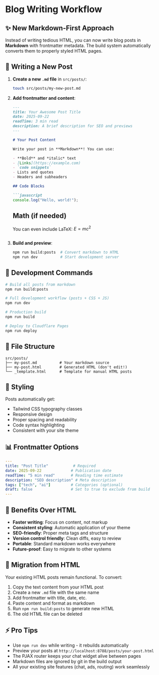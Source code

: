 # Blog Writing Workflow

## ✨ New Markdown-First Approach

Instead of writing tedious HTML, you can now write blog posts in **Markdown** with frontmatter metadata. The build system automatically converts them to properly styled HTML pages.

## 📝 Writing a New Post

1. **Create a new `.md` file** in `src/posts/`:
   ```bash
   touch src/posts/my-new-post.md
   ```

2. **Add frontmatter and content**:
   ```markdown
   ---
   title: Your Awesome Post Title
   date: 2025-09-22
   readTime: 3 min read
   description: A brief description for SEO and previews
   ---

   # Your Post Content

   Write your post in **Markdown**! You can use:

   - **Bold** and *italic* text
   - [Links](https://example.com)
   - `code snippets`
   - Lists and quotes
   - Headers and subheaders

   ## Code Blocks

   ```javascript
   console.log("Hello, world!");
   ```

   ## Math (if needed)
   You can even include LaTeX: $E = mc^2$
   ```

3. **Build and preview**:
   ```bash
   npm run build:posts  # Convert markdown to HTML
   npm run dev          # Start development server
   ```

## 🔧 Development Commands

```bash
# Build all posts from markdown
npm run build:posts

# Full development workflow (posts + CSS + JS)
npm run dev

# Production build
npm run build

# Deploy to Cloudflare Pages
npm run deploy
```

## 📁 File Structure

```
src/posts/
├── my-post.md          # Your markdown source
├── my-post.html        # Generated HTML (don't edit!)
└── _template.html      # Template for manual HTML posts
```

## 🎨 Styling

Posts automatically get:
- Tailwind CSS typography classes
- Responsive design
- Proper spacing and readability
- Code syntax highlighting
- Consistent with your site theme

## 📊 Frontmatter Options

```yaml
---
title: "Post Title"           # Required
date: 2025-09-22             # Publication date
readTime: "5 min read"       # Reading time estimate
description: "SEO description" # Meta description
tags: ["tech", "ai"]         # Categories (optional)
draft: false                 # Set to true to exclude from build
---
```

## 🚀 Benefits Over HTML

- **Faster writing**: Focus on content, not markup
- **Consistent styling**: Automatic application of your theme
- **SEO-friendly**: Proper meta tags and structure
- **Version control friendly**: Clean diffs, easy to review
- **Portable**: Standard markdown works everywhere
- **Future-proof**: Easy to migrate to other systems

## 🔄 Migration from HTML

Your existing HTML posts remain functional. To convert:

1. Copy the text content from your HTML post
2. Create a new `.md` file with the same name
3. Add frontmatter with title, date, etc.
4. Paste content and format as markdown
5. Run `npm run build:posts` to generate new HTML
6. The old HTML file can be deleted

## ⚡ Pro Tips

- Use `npm run dev` while writing - it rebuilds automatically
- Preview your posts at `http://localhost:8788/posts/your-post.html`
- The PJAX router keeps your chat widget alive between pages
- Markdown files are ignored by git in the build output
- All your existing site features (chat, ads, routing) work seamlessly
